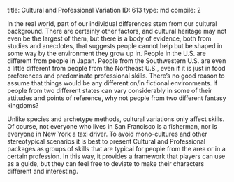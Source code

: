 title:          Cultural and Professional Variation
ID:             613
type:           md
compile:        2



In the real world, part of our individual differences stem from our cultural background. There are certainly other factors, and cultural heritage may not even be the largest of them, but there is a body of evidence, both from studies and anecdotes, that suggests people cannot help but be shaped in some way by the environment they grow up in. People in the U.S. are different from people in Japan. People from the Southwestern U.S. are even a little different from people from the Northeast U.S., even if it is just in food preferences and predominate professional skills. There’s no good reason to assume that things would be any different on/in fictional environments. If people from two different states can vary considerably in some of their attitudes and points of reference, why not people from two different fantasy kingdoms?

Unlike species and archetype methods, cultural variations only affect skills. Of course, not everyone who lives in San Francisco is a fisherman, nor is everyone in New York a taxi driver. To avoid mono-cultures and other stereotypical scenarios it is best to present Cultural and Professional packages as groups of skills that are typical for people from the area or in a certain profession. In this way, it provides a framework that players can use as a guide, but they can feel free to deviate to make their characters different and interesting.